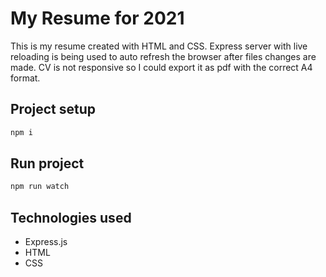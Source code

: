 # My Resume for 2021

This is my resume created with HTML and CSS. Express server with live reloading is being used to auto refresh the browser after files changes are made.
CV is not responsive so I could export it as pdf with the correct A4 format.

## Project setup

```bash
npm i
```

## Run project

```bash
npm run watch
```

## Technologies used

- Express.js
- HTML
- CSS
